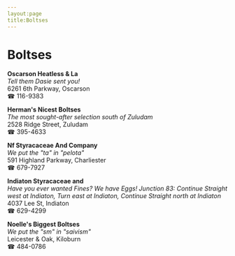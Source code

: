 ```yaml
---
layout:page
title:Boltses
---
```

# Boltses

**Oscarson Heatless & La**  
_Tell them Dasie sent you!_  
6261 6th Parkway, Oscarson  
☎ 116-9383



**Herman's Nicest Boltses**  
_The most sought-after selection south of Zuludam_  
2528 Ridge Street, Zuludam  
☎ 395-4633



**Nf Styracaceae And Company**  
_We put the "ta" in "pelota"_  
591 Highland Parkway, Charliester  
☎ 679-7927



**Indiaton Styracaceae and**  
_Have you ever wanted Fines? We have Eggs! 
Junction 83: Continue Straight west at Indiaton, Turn east at Indiaton, Continue Straight north at Indiaton_  
4037 Lee St, Indiaton  
☎ 629-4299



**Noelle's Biggest Boltses**  
_We put the "sm" in "saivism"_  
Leicester & Oak, Kiloburn  
☎ 484-0786



